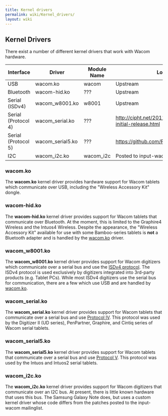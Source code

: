 ```yaml
---
title: Kernel drivers
permalink: wiki/Kernel_drivers/
layout: wiki
---
```


Kernel Drivers
--------------

There exist a number of different kernel drivers that work with Wacom
hardware.

| Interface           | Driver            | Module Name | Location                                                        |
|---------------------|-------------------|-------------|-----------------------------------------------------------------|
| USB                 | wacom.ko          | wacom       | Upstream                                                        |
| Bluetooth           | wacom-hid.ko      | ???         | Upstream                                                        |
| Serial (ISDv4)      | wacom\_w8001.ko   | w8001       | Upstream                                                        |
| Serial (Protocol 4) | wacom\_serial.ko  | ???         | <http://cipht.net/2011/07/02/wacom_serial-initial-release.html> |
| Serial (Protocol 5) | wacom\_serial5.ko | ???         | <https://github.com/RoaldFre/wacom_serial5>                     |
| I2C                 | wacom\_i2c.ko     | wacom\_i2c  | Posted to input-wacom mailinglist                               |

### wacom.ko

The **wacom.ko** kernel driver provides hardware support for Wacom
tablets which communicate over USB, including the "Wireless Accessory
Kit" dongle.

### wacom-hid.ko

The **wacom-hid.ko** kernel driver provides support for Wacom tablets
that communicate over Bluetooth. At the moment, this is limited to the
Graphire4 Wireless and the Intuos4 Wireless. Despite the appearance, the
"Wireless Accessory Kit" available for use with some Bamboo-series
tablets is **not** a Bluetooth adapter and is handled by the
[wacom.ko](#wacom.ko "wikilink") driver.

### wacom\_w8001.ko

The **wacom\_w8001.ko** kernel driver provides support for Wacom
digitizers which communicate over a serial bus and use the [ISDv4
protocol](/wiki/ISDV4_Protocol "wikilink"). The ISDv4 protocol is used
exclusively by digitizers integrated into 3rd-party products (e.g.
Tablet PCs). While most ISDv4 digitizers use the serial bus for
communication, there are a few which use USB and are handled by
[wacom.ko](#wacom.ko "wikilink").

### wacom\_serial.ko

The **wacom\_serial.ko** kernel driver provides support for Wacom
tablets that communicate over a serial bus and use [Protocol
IV](/wiki/Serial_Protocol_IV "wikilink"). This protocol was used by the
Digitizer II (UD series), PenPartner, Graphire, and Cintiq series of
Wacom serial tablets.

### wacom\_serial5.ko

The **wacom\_serial5.ko** kernel driver provides support for Wacom
tablets that communicate over a serial bus and use [Protocol
V](/wiki/Serial_Protocol_IV "wikilink"). This protocol was used by the Intuos
and Intuos2 serial tablets.

### wacom\_i2c.ko

The **wacom\_i2c.ko** kernel driver provides support for Wacom
digitizers that communicate over an I2C bus. At present, there is little
known hardware that uses this bus. The Samsung Galaxy Note does, but
uses a custom kernel driver whose code differs from the patches posted
to the input-wacom mailinglist.

